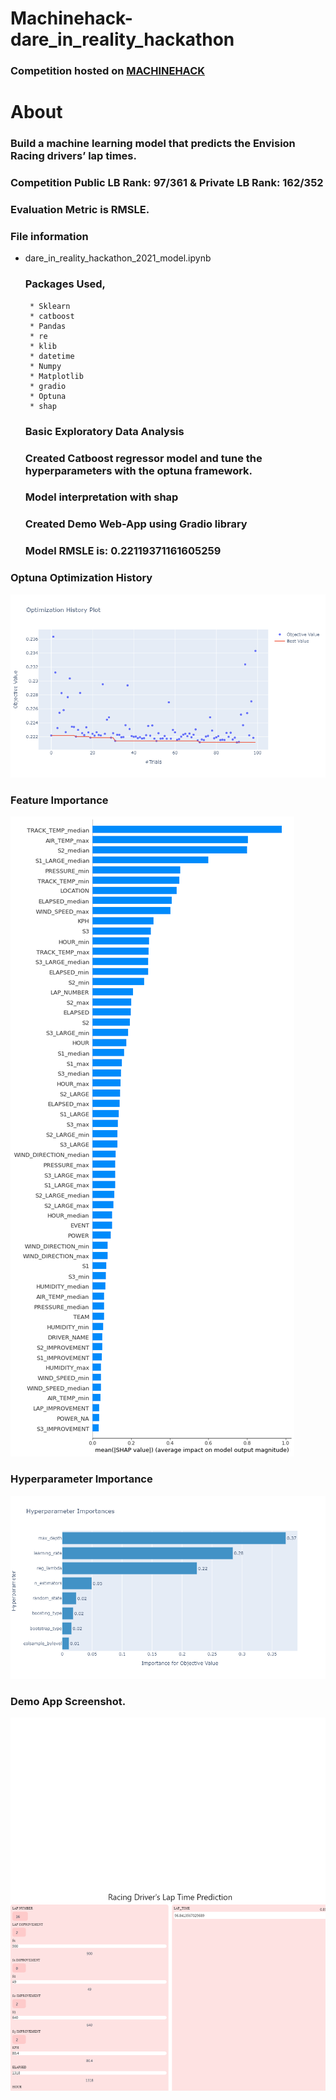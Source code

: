 # Machinehack-dare_in_reality_hackathon

### Competition hosted on <a href="https://machinehack.com/hackathons/dare_in_reality_hackathon/overview"> MACHINEHACK </a>

# About

### Build a machine learning model that predicts the Envision Racing drivers’ lap times.

### Competition Public LB Rank: 97/361   & Private LB Rank: 162/352

### Evaluation Metric is RMSLE.

### File information

 * dare_in_reality_hackathon_2021_model.ipynb
    ### Packages Used,
        * Sklearn
        * catboost
        * Pandas
        * re
        * klib
        * datetime
        * Numpy
        * Matplotlib
        * gradio
        * Optuna
        * shap
        
     ### Basic Exploratory Data Analysis
     ### Created Catboost regressor model and tune the hyperparameters with the optuna framework.
     ### Model interpretation with shap     
     ### Created Demo Web-App using Gradio library
     ### Model RMSLE is: 0.22119371161605259

### Optuna Optimization History

![Alt text](https://github.com/hariprasath-v/Machinehack-dare_in_reality_hackathon/blob/AnalyticsVidhya-ML-DS-Competition/Optuna%20Optimization%20Plot.png)


### Feature Importance     

![Alt text](https://github.com/hariprasath-v/Machinehack-dare_in_reality_hackathon/blob/AnalyticsVidhya-ML-DS-Competition/Feature%20Importance.png)


### Hyperparameter Importance

![Alt text](https://github.com/hariprasath-v/Machinehack-dare_in_reality_hackathon/blob/AnalyticsVidhya-ML-DS-Competition/Hyperparameter%20Importance.png)


### Demo App Screenshot.

![Alt text](https://github.com/hariprasath-v/Machinehack-dare_in_reality_hackathon/blob/AnalyticsVidhya-ML-DS-Competition/Model%20Demo%20App%20-%20Gradio%20UI.png)



    


